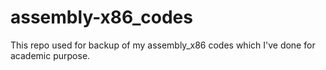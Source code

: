 # assembly-x86_codes
This repo used for backup of my assembly_x86 codes which I've done for academic purpose.
